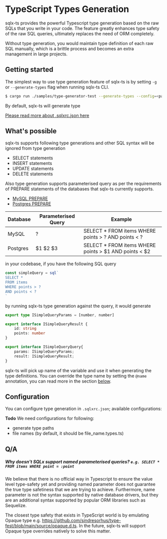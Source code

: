 # TypeScript Types Generation

sqlx-ts provides the powerful Typescript type generation based on the raw SQLs that you write in your code.
The feature greatly enhances type safety of the raw SQL queries, ultimately replaces the need of ORM completely.

Without type generation, you would maintain type definition of each raw SQL manually, which is a brittle process and
becomes an extra management in large projects.

## Getting started

The simplest way to use type generation feature of sqlx-ts is by setting `-g` or `--generate-types` flag when running sqlx-ts CLI.


```bash
$ cargo run ./samples/type-generator-test --generate-types --config=<path to .sqlxrc.json>
```

By default, sqlx-ts will generate type

[Please read more about .sqlxrc.json here](./2.1.configs-file-based.md)

## What's possible

sqlx-ts supports following type generations and other SQL syntax will be ignored from type generation

- SELECT statements
- INSERT statements
- UPDATE statements
- DELETE statements

Also type generation supports parameterised query as per the requirements of PREPARE statements of the databases
that sqlx-ts currently supports.
- [MySQL PREPARE](https://dev.mysql.com/doc/refman/8.0/en/prepare.html)
- [Postgres PREPARE](https://www.postgresql.org/docs/current/sql-prepare.html)

| Database | Parameterised Query | Example                                               |
|----------|---------------------|-------------------------------------------------------|
| MySQL    | ?                   | SELECT * FROM items WHERE points > ? AND points < ?   |
| Postgres | $1 $2 $3            | SELECT * FROM items WHERE points > $1 AND points < $2 |

in your codebase, if you have the following SQL query

```typescript
const simpleQuery = sql`
SELECT *
FROM items
WHERE points > ?
AND points < ?
`
```

by running sqlx-ts type generation against the query, it would generate

```typescript
export type ISimpleQueryParams = [number, number]

export interface ISimpleQueryResult {
    id: string
    points: number
}

export interface ISimpleQueryQuery{
    params: ISimpleQueryParams;
    result: ISimpleQueryResult;
}
```

sqlx-ts will pick up name of the variable and use it when generating the type definitions. You can override 
the type name by setting the `@name` annotation, you can read more in the section [below](#annotations).

## Configuration

You can configure type generation in `.sqlxrc.json`; available configurations:

**Todo**
We need configurations for following:
- generate type paths
- file names (by default, it should be file_name.types.ts)

## Q/A

##### Why doesn't SQLx support named parameterised queries? `e.g. SELECT * FROM items WHERE point = :point`

We believe that there is no official way in Typescript to ensure the value level type-safety yet and providing named parameter does not guarantee
the true type safetiness that we are trying to achieve. Furthermore, name parameter is not the syntax supported by native database drivers, but 
they are an additional syntax supported by popular ORM libraries such as Sequelize.

The closest type safety that exists in TypeScript world is by emulating Opaque type e.g. https://github.com/sindresorhus/type-fest/blob/main/source/opaque.d.ts.
In the future, sqlx-ts will support Opaque type overrides natively to solve this matter.

